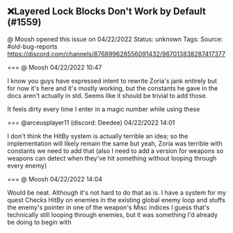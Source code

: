 ## ❌Layered Lock Blocks Don't Work by Default (#1559)
@ Moosh opened this issue on 04/22/2022
Status: unknown
Tags: 
Source: #old-bug-reports https://discord.com/channels/876899628556091432/967013838287417377


=== @ Moosh 04/22/2022 10:47

I know you guys have expressed intent to rewrite Zoria's jank entirely but for now it's here and it's mostly working, but the constants he gave in the docs aren't actually in std. Seems like it should be trivial to add those.

It feels dirty every time I enter in a magic number while using these

=== @arceusplayer11 (discord: Deedee) 04/22/2022 14:01

I don't think the HitBy system is actually terrible an idea; so the implementation will likely remain the same
but yeah, Zoria was terrible with constants
we need to add that
(also I need to add a version for weapons so weapons can detect when they've hit something without looping through every enemy)

=== @ Moosh 04/22/2022 14:04

Would be neat. Although it's not hard to do that as is. I have a system for my quest
Checks HitBy on enemies in the existing global enemy loop and stuffs the enemy's pointer in one of the weapon's Misc indices
I guess that's technically still looping through enemies, but it was something I'd already be doing to begin with
